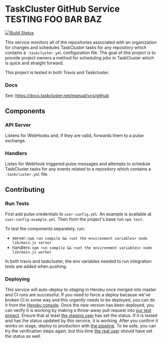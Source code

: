 TaskCluster GitHub Service TESTING FOO BAR BAZ
==========================
[![Build Status](https://travis-ci.org/taskcluster/taskcluster-github.svg?branch=master)](https://travis-ci.org/taskcluster/taskcluster-github)

This service monitors all of the repositories associated with an organization for changes and schedules TaskCluster tasks for any repository which contains a `.taskcluster.yml` configuration file. The goal of this project is to provide project owners a method for scheduling jobs in TaskCluster which is quick and straight forward.

This project is tested in both Travis and Taskcluster.

### Docs
See: https://docs.taskcluster.net/manual/vcs/github

## Components

### API Server
Listens for WebHooks and, if they are valid, forwards them to a pulse exchange.

### Handlers
Listen for WebHook triggered pulse messages and attempts to schedule TaskCluster tasks for any events related to a repository which contains a `.taskcluster.yml` file.

## Contributing

### Run Tests
First add pulse credentials to ``user-config.yml``. An example is available at ``user-config-example.yml``.
Then from the project's base run ``npm test``.

To test the components separately, run:
- server: `npm run compile && <set the environment variables> node lib/main.js server`
- handlers: `npm run compile && <set the environment variables> node lib/main.js worker`

In both travis and taskcluster, the env variables needed to run integration tests are added when pushing.

### Deploying
This service will auto-deploy *to staging* in Heroku once merged into master and CI runs are successful. If you need to force a deploy because we've broken CI in some way and this urgently needs to be deployed, you can do it from the [Heroku console](https://dashboard-preview.heroku.com/apps/taskcluster-github/deploy/github). Once the new version has been deployed, you can verify it is working by making a throw-away pull request into [our test project](https://github.com/TaskClusterRobot/hooks-testing). Ensure that at least [the staging user](https://github.com/taskclusterrobot-staging) has set the status. If it is tested and has the status updated by this service, it is working. After you confirm it works on stage, deploy to production with [the pipeline](https://dashboard.heroku.com/pipelines/b867da9f-e443-4ddd-b8b1-2209532897b4). To be safe, you can try the verification steps again, but this time [the real user](https://github.com/taskclusterrobot) should have set the status as well.
